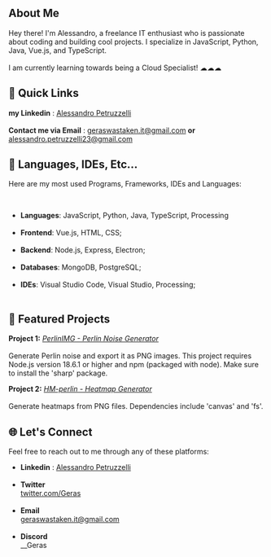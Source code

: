 
## About Me
Hey there! I'm Alessandro, a freelance IT enthusiast who is passionate about coding and building cool projects. I specialize in JavaScript, Python, Java, Vue.js, and TypeScript.<br><br>
I am currently learning towards being a Cloud Specialist! ☁☁☁

## 🚀 Quick Links
**my Linkedin** : [Alessandro Petruzzelli](https://www.linkedin.com/in/alessandro-petruzzelli-699b13311/) <br><br>
**Contact me via Email** : geraswastaken.it@gmail.com 
**or** alessandro.petruzzelli23@gmail.com

## 🔧 Languages, IDEs, Etc...

Here are my most used Programs, Frameworks, IDEs and Languages:

<br>

- **Languages**: JavaScript, Python, Java, TypeScript, Processing<br><br>
- **Frontend**: Vue.js, HTML, CSS;<br><br>
- **Backend**: Node.js, Express, Electron;<br><br>
- **Databases**: MongoDB, PostgreSQL;<br><br>
- **IDEs**: Visual Studio Code, Visual Studio, Processing;<br><br>

## 🌟 Featured Projects

**Project 1:** [_PerlinIMG - Perlin Noise Generator_](https://github.com/Gerassu/perlin-img)<br><br>
Generate Perlin noise and export it as PNG images. This project requires Node.js version 18.6.1 or higher and npm (packaged with node). Make sure to install the 'sharp' package.

**Project 2:** [_HM-perlin - Heatmap Generator_](https://github.com/Gerassu/HM-perlin)<br><br>
Generate heatmaps from PNG files. Dependencies include 'canvas' and 'fs'.

## 🌐 Let's Connect
Feel free to reach out to me through any of these platforms:

- **Linkedin** : [Alessandro Petruzzelli](https://www.linkedin.com/in/alessandro-petruzzelli-699b13311/) <br><br>
- **Twitter**<br>
  [twitter.com/Geras](https://twitter.com/Gerasgheey)
 <br><br>
- **Email**<br> geraswastaken.it@gmail.com<br><br>
- **Discord**<br> __Geras <br><br>






<!--
**Gerassu/Gerassu** is a ✨ _special_ ✨ repository because its `README.md` (this file) appears on your GitHub profile.

Here are some ideas to get you started:

- 🔭 I’m currently working on ...
- 🌱 I’m currently learning ...
- 👯 I’m looking to collaborate on ...
- 🤔 I’m looking for help with ...
- 💬 Ask me about ...
- 📫 How to reach me: ...
- 😄 Pronouns: ...
- ⚡ Fun fact: ...
-->
